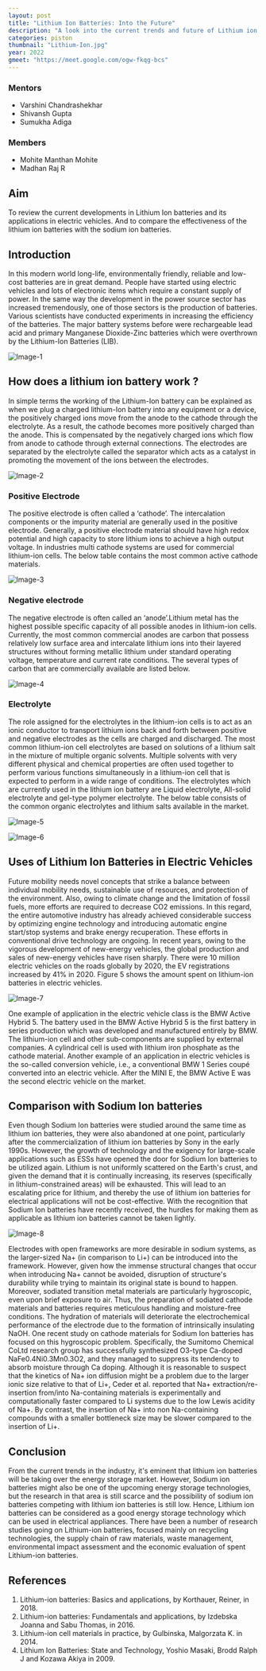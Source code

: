 ```yaml
---
layout: post
title: "Lithium Ion Batteries: Into the Future"
description: "A look into the current trends and future of Lithium ion battery"
categories: piston
thumbnail: "Lithium-Ion.jpg"
year: 2022
gmeet: "https://meet.google.com/ogw-fkqg-bcs"
---
```



### Mentors


- Varshini Chandrashekhar
- Shivansh Gupta
- Sumukha Adiga


### Members


- Mohite Manthan Mohite
- Madhan Raj R


## Aim


To review the current developments in Lithium Ion batteries and its applications in electric vehicles. And to compare the effectiveness of the lithium ion batteries with the sodium ion batteries.


## Introduction


In this modern world long-life, environmentally friendly, reliable and low-cost batteries are in great demand. People have started using electric vehicles and lots of electronic items which require a constant supply of power. In the same way the development in the power source sector has increased tremendously, one of those sectors is the production of batteries. Various scientists have conducted experiments in increasing the efficiency of the batteries. The major battery systems before were rechargeable lead acid and primary Manganese Dioxide-Zinc batteries which were overthrown by the Lithium-Ion Batteries (LIB).


![Image-1](/virtual-expo/assets/img/piston/Lithium-Ion-1.jpg)


## How does a lithium ion battery work ?


In simple terms the working of the Lithium-Ion battery can be explained as when we plug a charged lithium-Ion battery into any equipment or a device, the positively charged ions move from the anode to the cathode through the electrolyte. As a result, the cathode becomes more positively charged than the anode. This is compensated by the negatively charged ions which flow from anode to cathode through external connections. The electrodes are separated by the electrolyte called the separator which acts as a catalyst in promoting the movement of the ions between the electrodes.


![Image-2](/virtual-expo/assets/img/piston/Lithium-Ion-2.jpg)

### Positive Electrode

The positive electrode is often called a ‘cathode’. The intercalation components or the impurity material are generally used in the positive electrode. Generally, a positive electrode material should have high redox potential and high capacity to store lithium ions to achieve a high output voltage. In industries multi cathode systems are used for commercial lithium-ion cells. The below table contains the most common active cathode materials.

![Image-3](/virtual-expo/assets/img/piston/Lithium-Ion-3.png)

### Negative electrode

The negative electrode is often called an ‘anode’.Lithium metal has the highest possible specific capacity of all possible anodes in lithium-ion cells. Currently, the most common commercial anodes are carbon that possess relatively low surface area and intercalate lithium ions into their layered structures without forming metallic lithium under standard operating voltage, temperature and current rate conditions. The several types of carbon that are commercially available are listed below.

![Image-4](/virtual-expo/assets/img/piston/Lithium-Ion-4.png)

### Electrolyte

The role assigned for the electrolytes in the lithium-ion cells is to act as an ionic conductor to transport lithium ions back and forth between positive and negative electrodes as the cells are charged and discharged. The most common lithium-ion cell electrolytes are based on solutions of a lithium salt in the mixture of multiple organic solvents. Multiple solvents with very different physical and chemical properties are often used together to perform various functions simultaneously in a lithium-ion cell that is expected to perform in a wide range of conditions. The electrolytes which are currently used in the lithium ion battery are Liquid electrolyte, All-solid electrolyte and gel-type polymer electrolyte. The below table consists of the common organic electrolytes and lithium salts available in the market.

![Image-5](/virtual-expo/assets/img/piston/Lithium-Ion-5.png)

![Image-6](/virtual-expo/assets/img/piston/Lithium-Ion-6.png)


## Uses of Lithium Ion Batteries in Electric Vehicles


Future mobility needs novel concepts that strike a balance between individual mobility needs, sustainable use of resources, and protection of the environment. Also, owing to climate change and the limitation of fossil fuels, more efforts are required to decrease CO2 emissions. In this regard, the entire automotive industry has already achieved considerable success by optimizing engine technology and introducing automatic engine start/stop systems and brake energy recuperation. These efforts in conventional drive technology are ongoing.
               In recent years, owing to the vigorous development of new-energy vehicles, the global production and sales of new-energy vehicles have risen sharply. There were 10 million electric vehicles on the roads globally by 2020, the EV registrations increased by 41% in 2020. Figure 5 shows the amount spent on lithium-ion batteries in electric vehicles.

![Image-7](/virtual-expo/assets/img/piston/Lithium-Ion-7.png)

One example of application in the electric vehicle class is the BMW Active Hybrid 5. The battery used in the BMW Active Hybrid 5 is the first battery in series production which was developed and manufactured entirely by BMW. The lithium-ion cell and other sub-components are supplied by external companies. A cylindrical cell is used with lithium iron phosphate as the cathode material. Another example of an application in electric vehicles is the so-called conversion vehicle, i.e., a conventional BMW 1 Series coupé converted into an electric vehicle. After the MINI E, the BMW Active E was the second electric vehicle on the market.


## Comparison with Sodium Ion batteries


Even though Sodium Ion batteries were studied around the same time as lithium ion batteries, they were also abandoned at one point, particularly after the commercialization of lithium ion batteries by Sony in the early 1990s. However, the growth of technology and the exigency for large-scale applications such as ESSs have opened the door for Sodium Ion batteries to be utilized again. Lithium is not uniformly scattered on the Earth's crust, and given the demand that it is continually increasing, its reserves (specifically in lithium-constrained areas) will be exhausted. This will lead to an escalating price for lithium, and thereby the use of lithium ion batteries for electrical applications will not be cost-effective. With the recognition that Sodium Ion batteries have recently received, the hurdles for making them as applicable as lithium ion batteries cannot be taken lightly.

![Image-8](/virtual-expo/assets/img/piston/Lithium-Ion-8.png)

Electrodes with open frameworks are more desirable in sodium systems, as the larger-sized Na+ (in comparison to Li+) can be introduced into the framework. However, given how the immense structural changes that occur when introducing Na+ cannot be avoided, disruption of structure's durability while trying to maintain its original state is bound to happen. Moreover, sodiated transition metal materials are particularly hygroscopic, even upon brief exposure to air. Thus, the preparation of sodiated cathode materials and batteries requires meticulous handling and moisture-free conditions.
The hydration of materials will deteriorate the electrochemical performance of the electrode due to the formation of intrinsically insulating NaOH. One recent study on cathode materials for Sodium Ion batteries has focused on this hygroscopic problem. Specifically, the Sumitomo Chemical CoLtd research group has successfully synthesized O3-type Ca-doped NaFe0.4Ni0.3Mn0.3O2, and they managed to suppress its tendency to absorb moisture through Ca doping. Although it is reasonable to suspect that the kinetics of Na+ ion diffusion might be a problem due to the larger ionic size relative to that of Li+, Ceder et al. reported that Na+ extraction/re-insertion from/into Na-containing materials is experimentally and computationally faster compared to Li systems due to the low Lewis acidity of Na+. By contrast, the insertion of Na+ into non Na-containing compounds with a smaller bottleneck size may be slower compared to the insertion of Li+.


## Conclusion


From the current trends in the industry, it's eminent that lithium ion batteries will be taking over the energy storage market. However, Sodium ion batteries might also be one of the upcoming energy storage technologies, but the research in that area is still scarce and the possibility of sodium ion batteries competing with lithium ion batteries is still low. Hence, Lithium ion batteries can be considered as a good energy storage technology which can be used in electrical appliances. There have been a number of research studies going on Lithium-ion batteries, focused mainly on recycling technologies, the supply chain of raw materials, waste management, environmental impact assessment and the economic evaluation of spent Lithium-ion batteries.


## References


1. Lithium-ion batteries: Basics and applications, by Korthauer, Reiner, in 2018.
2. Lithium-ion batteries: Fundamentals and applications, by Izdebska Joanna and Sabu Thomas, in 2016.
3. Lithium-ion cell materials in practice, by Gulbinska, Malgorzata K. in 2014.
4. Lithium Ion Batteries: State and Technology, Yoshio Masaki, Brodd Ralph J and Kozawa Akiya in 2009.
